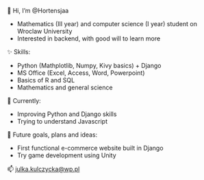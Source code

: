 👋 Hi, I’m @Hortensjaa
- Mathematics (III year) and computer science (I year) student on Wroclaw University
- Interested in backend, with good will to learn more

✨ Skills:
- Python (Mathplotlib, Numpy, Kivy basics) + Django
- MS Office (Excel, Access, Word, Powerpoint)
- Basics of R and SQL
- Mathematics and general science

🌱 Currently:
- Improving Python and Django skills
- Trying to understand Javascript

🚀 Future goals, plans and ideas:
- First functional e-commerce website built in Django
- Try game development using Unity 

📫 julka.kulczycka@wp.pl
